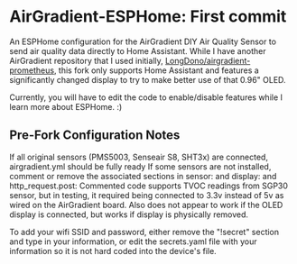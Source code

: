 # AirGradient-ESPHome: First commit
An ESPHome configuration for the AirGradient DIY Air Quality Sensor to send air quality data directly to Home Assistant. While I have another AirGradient repository that I used initially, [LongDono/airgradient-prometheus](https://github.com/LongDono/airgradient-prometheus), this fork only supports Home Assistant and features a significantly changed display to try to make better use of that 0.96" OLED.

Currently, you will have to edit the code to enable/disable features while I learn more about ESPHome. :)

## Pre-Fork Configuration Notes
If all original sensors (PMS5003, Senseair S8, SHT3x) are connected, airgradient.yml should be fully ready
If some sensors are not installed, comment or remove the associated sections in sensor: and display: and http_request.post:
Commented code supports TVOC readings from SGP30 sensor, but in testing, it required being connected to 3.3v instead of 5v as wired on the AirGradient board.  Also does not appear to work if the OLED display is connected, but works if display is physically removed.

To add your wifi SSID and password, either remove the "!secret" section and type in your information, or edit the secrets.yaml file with
your information so it is not hard coded into the device's file.
